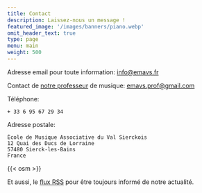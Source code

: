 ```yaml
---
title: Contact
description: Laissez-nous un message !
featured_image: '/images/banners/piano.webp'
omit_header_text: true
type: page
menu: main
weight: 500
---
```


Adresse email pour toute information: info@emavs.fr

Contact de [notre professeur](https://www.facebook.com/emmanuelle.emavs)
de musique: emavs.prof@gmail.com

Téléphone:

    + 33 6 95 67 29 34

Adresse postale:

    École de Musique Associative du Val Sierckois
    12 Quai des Ducs de Lorraine
    57480 Sierck-les-Bains
    France

{{< osm >}}


Et aussi, le [flux RSS](/post/index.xml) pour être toujours informé de notre actualité.
